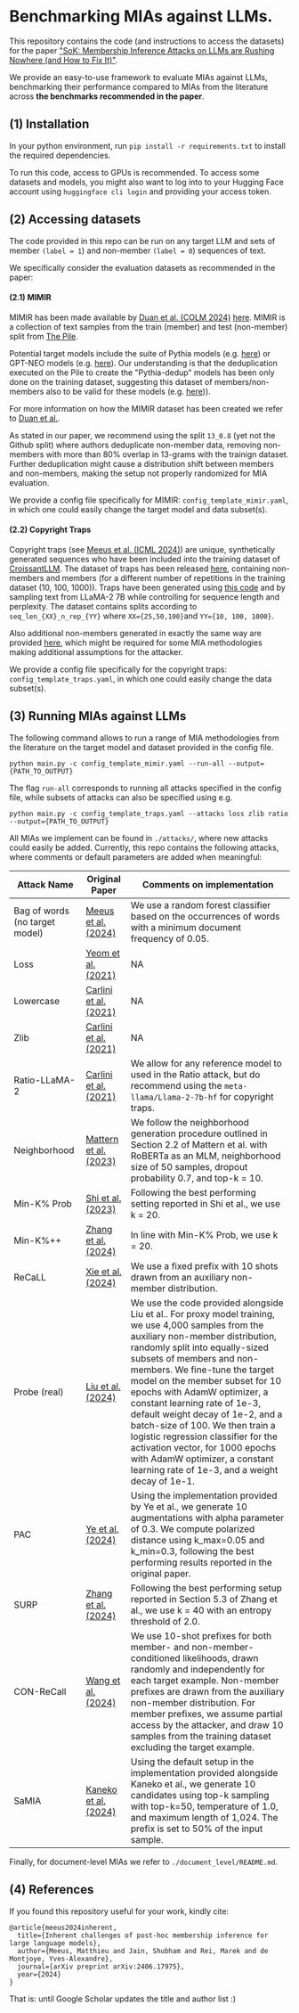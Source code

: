 # Benchmarking MIAs against LLMs. 

This repository contains the code (and instructions to access the datasets) 
for the paper ["SoK: Membership Inference Attacks on LLMs are Rushing
Nowhere (and How to Fix It)"](https://arxiv.org/pdf/2406.17975). 

We provide an easy-to-use framework to evaluate MIAs against LLMs, 
benchmarking their performance compared to MIAs from the literature 
across **the benchmarks recommended in the paper**. 

## (1) Installation

In your python environment, run `pip install -r requirements.txt` to install the required dependencies. 

To run this code, access to GPUs is recommended. To access some datasets and models, you might also want to 
log into to your Hugging Face account using `huggingface cli login` and providing your access token.

## (2) Accessing datasets

The code provided in this repo can be run on any target LLM and sets of member `(label = 1`) and non-member `(label = 0`) sequences of text. 

We specifically consider the evaluation datasets as recommended in the paper:

#### (2.1) MIMIR

MIMIR has been made available by [Duan et al. (COLM 2024)](https://arxiv.org/pdf/2402.07841) [here](https://huggingface.co/datasets/iamgroot42/mimir). 
MIMIR is a collection of text samples from the train (member) and test (non-member) split from [The Pile](https://huggingface.co/datasets/EleutherAI/pile). 

Potential target models include the suite of Pythia models (e.g. [here](https://huggingface.co/EleutherAI/pythia-6.9b)) or GPT-NEO models (e.g. [here](https://huggingface.co/EleutherAI/gpt-neo-1.3B)). 
Our understanding is that the deduplication executed on the Pile to create the "Pythia-dedup" models has been only done on the training dataset, suggesting this dataset of members/non-members also to be valid for these models (e.g. [here](https://huggingface.co/EleutherAI/pythia-6.9b-deduped))).

For more information on how the MIMIR dataset has been created we refer to [Duan et al.](https://arxiv.org/pdf/2402.07841). 

As stated in our paper, we recommend using the split `13_0.8` (yet not the Github split) where authors deduplicate non-member data, removing non-members with more than 80% overlap in 13-grams with the trainign dataset. 
Further deduplication might cause a distribution shift between members and non-members, making the setup not properly randomized for MIA evaluation.

We provide a config file specifically for MIMIR: `config_template_mimir.yaml`, in which 
one could easily change the target model and data subset(s). 

#### (2.2) Copyright Traps

Copyright traps (see [Meeus et al. (ICML 2024)](https://arxiv.org/pdf/2402.09363)) are unique, synthetically generated sequences 
who have been included into the training dataset of [CroissantLLM](https://huggingface.co/croissantllm/CroissantLLMBase). 
The dataset of traps has been released [here](https://huggingface.co/datasets/imperial-cpg/copyright-traps), 
containing non-members and members (for a different number of repetitions in the training dataset (10, 100, 1000)). 
Traps have been generated using [this code](https://github.com/computationalprivacy/copyright-traps) and by sampling text 
from LLaMA-2 7B while controlling for sequence length and perplexity. 
The dataset contains splits according to `seq_len_{XX}_n_rep_{YY}` where `XX={25,50,100}`and `YY={10, 100, 1000}`.

Also additional non-members generated in exactly the same way are provided [here](https://huggingface.co/datasets/imperial-cpg/copyright-traps-extra-non-members), 
which might be required for some MIA methodologies making additional assumptions for the attacker. 

We provide a config file specifically for the copyright traps: `config_template_traps.yaml`, in which 
one could easily change the data subset(s). 

## (3) Running MIAs against LLMs

The following command allows to run a range of MIA methodologies from the literature on the target model and dataset provided in the config file. 

`python main.py -c config_template_mimir.yaml --run-all --output={PATH_TO_OUTPUT}`

The flag `run-all` corresponds to running all attacks specified in the config file, while subsets of attacks can also be specified using e.g. 

`python main.py -c config_template_traps.yaml --attacks loss zlib ratio --output={PATH_TO_OUTPUT}`

All MIAs we implement can be found in `./attacks/`, where new attacks could easily be added. 
Currently, this repo contains the following attacks, where comments or default parameters are added when meaningful: 

| Attack Name               | Original Paper                                       | Comments on implementation |
|---------------------------|-----------------------------------------------------|------------------------|
| Bag of words (no target model) | [Meeus et al. (2024)]((https://arxiv.org/pdf/2406.17975)) | We use a random forest classifier based on the occurrences of words with a minimum document frequency of 0.05. |
| Loss                      | [Yeom et al. (2021)](https://arxiv.org/pdf/1709.01604) | NA |
| Lowercase                 | [Carlini et al. (2021)](https://www.usenix.org/system/files/sec21-carlini-extracting.pdf) | NA|
| Zlib                      | [Carlini et al. (2021)](https://www.usenix.org/system/files/sec21-carlini-extracting.pdf) | NA|
| Ratio-LLaMA-2             | [Carlini et al. (2021)](https://www.usenix.org/system/files/sec21-carlini-extracting.pdf) | We allow for any reference model to used in the Ratio attack, but do recommend using the `meta-llama/Llama-2-7b-hf` for copyright traps. |
| Neighborhood              | [Mattern et al. (2023)](https://arxiv.org/pdf/2305.18462) | We follow the neighborhood generation procedure outlined in Section 2.2 of Mattern et al. with RoBERTa as an MLM, neighborhood size of 50 samples, dropout probability 0.7, and top-k = 10. |
| Min-K% Prob               | [Shi et al. (2023)](https://arxiv.org/pdf/2310.16789v3)           | Following the best performing setting reported in Shi et al., we use k = 20. |
| Min-K%++                  | [Zhang et al. (2024)](https://arxiv.org/pdf/2404.02936v1)            | In line with Min-K% Prob, we use k = 20. |
| ReCaLL                    | [Xie et al. (2024)](https://arxiv.org/pdf/2406.15968)              | We use a fixed prefix with 10 shots drawn from an auxiliary non-member distribution. |
| Probe (real)              | [Liu et al. (2024)](https://arxiv.org/pdf/2406.01333)       | We use the code provided alongside Liu et al.. For proxy model training, we use 4,000 samples from the auxiliary non-member distribution, randomly split into equally-sized subsets of members and non-members. We fine-tune the target model on the member subset for 10 epochs with AdamW optimizer, a constant learning rate of 1e-3, default weight decay of 1e-2, and a batch-size of 100. We then train a logistic regression classifier for the activation vector, for 1000 epochs with AdamW optimizer, a constant learning rate of 1e-3, and a weight decay of 1e-1. |
| PAC                       | [Ye et al. (2024)](https://arxiv.org/pdf/2405.11930)                | Using the implementation provided by Ye et al., we generate 10 augmentations with alpha parameter of 0.3. We compute polarized distance using k_max=0.05 and k_min=0.3, following the best performing results reported in the original paper. |
| SURP                      | [Zhang et al. (2024)](https://arxiv.org/pdf/2407.21248)       | Following the best performing setup reported in Section 5.3 of Zhang et al., we use k = 40 with an entropy threshold of 2.0. |
| CON-ReCall                | [Wang et al. (2024)](https://arxiv.org/pdf/2409.03363)           | We use 10-shot prefixes for both member- and non-member-conditioned likelihoods, drawn randomly and independently for each target example. Non-member prefixes are drawn from the auxiliary non-member distribution. For member prefixes, we assume partial access by the attacker, and draw 10 samples from the training dataset excluding the target example. |
| SaMIA                     | [Kaneko et al. (2024)](https://arxiv.org/pdf/2404.11262)     | Using the default setup in the implementation provided alongside Kaneko et al., we generate 10 candidates using top-k sampling with top-k=50, temperature of 1.0, and maximum length of 1,024. The prefix is set to 50% of the input sample. |

Finally, for document-level MIAs we refer to `./document_level/README.md`. 

## (4) References

If you found this repository useful for your work, kindly cite:

```
@article{meeus2024inherent,
  title={Inherent challenges of post-hoc membership inference for large language models},
  author={Meeus, Matthieu and Jain, Shubham and Rei, Marek and de Montjoye, Yves-Alexandre},
  journal={arXiv preprint arXiv:2406.17975},
  year={2024}
}
```

That is: until Google Scholar updates the title and author list :)